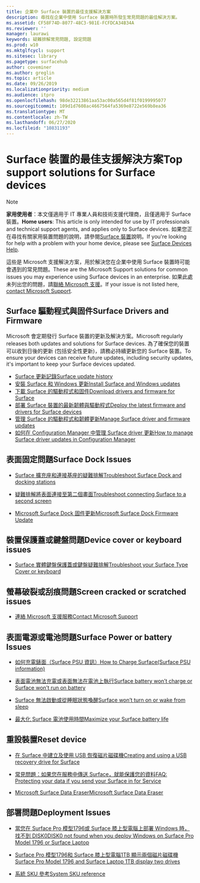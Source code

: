```yaml
---
title: 企業中 Surface 裝置的最佳支援解決方案
description: 尋找在企業中使用 Surface 裝置時所發生常見問題的最佳解決方案。
ms.assetid: CF58F74D-8077-48C3-981E-FCFDCA34B34A
ms.reviewer: ''
manager: laurawi
keywords: 疑難排解常見問題, 設定問題
ms.prod: w10
ms.mktglfcycl: support
ms.sitesec: library
ms.pagetype: surfacehub
author: coveminer
ms.author: greglin
ms.topic: article
ms.date: 09/26/2019
ms.localizationpriority: medium
ms.audience: itpro
ms.openlocfilehash: 98de32213861aa53ac00a565d4f81f0199995077
ms.sourcegitcommit: 109d1d7608ac4667564fa5369e8722e569b8ea36
ms.translationtype: MT
ms.contentlocale: zh-TW
ms.lasthandoff: 06/27/2020
ms.locfileid: "10831193"
---
```

# <span data-ttu-id="31f74-104">Surface 裝置的最佳支援解決方案</span><span class="sxs-lookup"><span data-stu-id="31f74-104">Top support solutions for Surface devices</span></span>

> [!Note]
> <span data-ttu-id="31f74-105">**家用使用者**：本文僅適用于 IT 專業人員和技術支援代理商，且僅適用于 Surface 裝置。</span><span class="sxs-lookup"><span data-stu-id="31f74-105">**Home users**: This article is only intended for use by IT professionals and technical support agents, and applies only to Surface devices.</span></span> <span data-ttu-id="31f74-106">如果您正在尋找有關家用裝置問題的說明，請參閱[Surface 裝置](https://support.microsoft.com/products/surface-devices)說明。</span><span class="sxs-lookup"><span data-stu-id="31f74-106">If you're looking for help with a problem with your home device, please see  [Surface Devices Help](https://support.microsoft.com/products/surface-devices).</span></span>

<span data-ttu-id="31f74-107">這些是 Microsoft 支援解決方案，用於解決您在企業中使用 Surface 裝置時可能會遇到的常見問題。</span><span class="sxs-lookup"><span data-stu-id="31f74-107">These are the Microsoft Support solutions for common issues you may experience using Surface devices in an enterprise.</span></span> <span data-ttu-id="31f74-108">如果此處未列出您的問題，請[聯絡 Microsoft 支援](https://support.microsoft.com/supportforbusiness/productselection)。</span><span class="sxs-lookup"><span data-stu-id="31f74-108">If your issue is not listed here, [contact Microsoft Support](https://support.microsoft.com/supportforbusiness/productselection).</span></span>

## <span data-ttu-id="31f74-109">Surface 驅動程式與固件</span><span class="sxs-lookup"><span data-stu-id="31f74-109">Surface Drivers and Firmware</span></span>

<span data-ttu-id="31f74-110">Microsoft 會定期發行 Surface 裝置的更新及解決方案。</span><span class="sxs-lookup"><span data-stu-id="31f74-110">Microsoft regularly releases both updates and solutions for Surface devices.</span></span> <span data-ttu-id="31f74-111">為了確保您的裝置可以收到日後的更新 (包括安全性更新)，請務必持續更新您的 Surface 裝置。</span><span class="sxs-lookup"><span data-stu-id="31f74-111">To ensure your devices can receive future updates, including security updates, it's important to keep your Surface devices updated.</span></span>

- [<span data-ttu-id="31f74-112">Surface 更新記錄</span><span class="sxs-lookup"><span data-stu-id="31f74-112">Surface update history</span></span>](https://www.microsoft.com/surface/support/install-update-activate/surface-update-history)
- [<span data-ttu-id="31f74-113">安裝 Surface 和 Windows 更新</span><span class="sxs-lookup"><span data-stu-id="31f74-113">Install Surface and Windows updates</span></span>](https://www.microsoft.com/surface/support/performance-and-maintenance/install-software-updates-for-surface?os=windows-10&=undefined)
- [<span data-ttu-id="31f74-114">下載 Surface 的驅動程式和固件</span><span class="sxs-lookup"><span data-stu-id="31f74-114">Download drivers and firmware for Surface</span></span>](https://support.microsoft.com/help/4023482)
- [<span data-ttu-id="31f74-115">部署 Surface 裝置的最新韌體與驅動程式</span><span class="sxs-lookup"><span data-stu-id="31f74-115">Deploy the latest firmware and drivers for Surface devices</span></span>](https://docs.microsoft.com/surface/deploy-the-latest-firmware-and-drivers-for-surface-devices)
- [<span data-ttu-id="31f74-116">管理 Surface 的驅動程式和韌體更新</span><span class="sxs-lookup"><span data-stu-id="31f74-116">Manage Surface driver and firmware updates</span></span>](https://docs.microsoft.com/surface/manage-surface-pro-3-firmware-updates)
- [<span data-ttu-id="31f74-117">如何在 Configuration Manager 中管理 Surface driver 更新</span><span class="sxs-lookup"><span data-stu-id="31f74-117">How to manage Surface driver updates in Configuration Manager</span></span>](https://support.microsoft.com/help/4098906)

## <span data-ttu-id="31f74-118">表面固定問題</span><span class="sxs-lookup"><span data-stu-id="31f74-118">Surface Dock Issues</span></span>

- [<span data-ttu-id="31f74-119">Surface 擴充座和連接基座的疑難排解</span><span class="sxs-lookup"><span data-stu-id="31f74-119">Troubleshoot Surface Dock and docking stations</span></span>](https://support.microsoft.com/help/4023468/surface-troubleshoot-surface-dock-and-docking-stations)

- [<span data-ttu-id="31f74-120">疑難排解將表面連接至第二個畫面</span><span class="sxs-lookup"><span data-stu-id="31f74-120">Troubleshoot connecting Surface to a second screen</span></span>](https://support.microsoft.com/help/4023496)

- [<span data-ttu-id="31f74-121">Microsoft Surface Dock 固件更新</span><span class="sxs-lookup"><span data-stu-id="31f74-121">Microsoft Surface Dock Firmware Update</span></span>](https://docs.microsoft.com/surface/surface-dock-updater)

## <span data-ttu-id="31f74-122">裝置保護蓋或鍵盤問題</span><span class="sxs-lookup"><span data-stu-id="31f74-122">Device cover or keyboard issues</span></span>

- [<span data-ttu-id="31f74-123">Surface 實體鍵盤保護蓋或鍵盤疑難排解</span><span class="sxs-lookup"><span data-stu-id="31f74-123">Troubleshoot your Surface Type Cover or keyboard</span></span>](https://www.microsoft.com/surface/support/hardware-and-drivers/troubleshoot-surface-keyboards)

## <span data-ttu-id="31f74-124">螢幕破裂或刮痕問題</span><span class="sxs-lookup"><span data-stu-id="31f74-124">Screen cracked or scratched issues</span></span>

- [<span data-ttu-id="31f74-125">連絡 Microsoft 支援服務</span><span class="sxs-lookup"><span data-stu-id="31f74-125">Contact Microsoft Support</span></span>](https://support.microsoft.com/supportforbusiness/productselection)

## <span data-ttu-id="31f74-126">表面電源或電池問題</span><span class="sxs-lookup"><span data-stu-id="31f74-126">Surface Power or battery Issues</span></span>

- [<span data-ttu-id="31f74-127">如何充電錶面（Surface PSU 資訊）</span><span class="sxs-lookup"><span data-stu-id="31f74-127">How to Charge Surface(Surface PSU information)</span></span>](https://support.microsoft.com/help/4023496)

- [<span data-ttu-id="31f74-128">表面電池無法充電或表面無法在電池上執行</span><span class="sxs-lookup"><span data-stu-id="31f74-128">Surface battery won’t charge or Surface won’t run on battery</span></span>](https://support.microsoft.com/help/4023536)

- [<span data-ttu-id="31f74-129">Surface 無法啟動或從睡眠狀態喚醒</span><span class="sxs-lookup"><span data-stu-id="31f74-129">Surface won’t turn on or wake from sleep</span></span>](https://support.microsoft.com/help/4023537)

- [<span data-ttu-id="31f74-130">最大化 Surface 電池使用時間</span><span class="sxs-lookup"><span data-stu-id="31f74-130">Maximize your Surface battery life</span></span>](https://support.microsoft.com/help/4483194)

## <span data-ttu-id="31f74-131">重設裝置</span><span class="sxs-lookup"><span data-stu-id="31f74-131">Reset device</span></span>

- [<span data-ttu-id="31f74-132">在 Surface 中建立及使用 USB 恢復磁片磁碟機</span><span class="sxs-lookup"><span data-stu-id="31f74-132">Creating and using a USB recovery drive for Surface</span></span>](https://support.microsoft.com/help/4023512)

- [<span data-ttu-id="31f74-133">常見問題：如果您在服務中傳送 Surface，就能保護您的資料</span><span class="sxs-lookup"><span data-stu-id="31f74-133">FAQ: Protecting your data if you send your Surface in for Service</span></span>](https://support.microsoft.com/help/4023508)

- [<span data-ttu-id="31f74-134">Microsoft Surface Data Eraser</span><span class="sxs-lookup"><span data-stu-id="31f74-134">Microsoft Surface Data Eraser</span></span>](https://docs.microsoft.com/surface/microsoft-surface-data-eraser)

## <span data-ttu-id="31f74-135">部署問題</span><span class="sxs-lookup"><span data-stu-id="31f74-135">Deployment Issues</span></span>

- [<span data-ttu-id="31f74-136">當您在 Surface Pro 模型1796或 Surface 膝上型電腦上部署 Windows 時，找不到 DISK0</span><span class="sxs-lookup"><span data-stu-id="31f74-136">DISK0 not found when you deploy Windows on Surface Pro Model 1796 or Surface Laptop</span></span>](https://support.microsoft.com/help/4046108)

- [<span data-ttu-id="31f74-137">Surface Pro 模型1796和 Surface 膝上型電腦1TB 顯示兩個磁片磁碟機</span><span class="sxs-lookup"><span data-stu-id="31f74-137">Surface Pro Model 1796 and Surface Laptop 1TB display two drives</span></span>](https://support.microsoft.com/help/4046105)

- [<span data-ttu-id="31f74-138">系統 SKU 參考</span><span class="sxs-lookup"><span data-stu-id="31f74-138">System SKU reference</span></span>](https://docs.microsoft.com/surface/surface-system-sku-reference)
